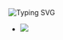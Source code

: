 
 <div align="left">
    <img src="https://readme-typing-svg.demolab.com?font=Noto+Sans+KR&weight=500&size=35&duration=4000&pause=800&color=F7F7F7&background=CD5C5C&vCenter=true&width=265&height=40&lines=Spring+Boot+%EB%9E%80%3F" alt="Typing SVG"/>
</div>


- <img src="https://img.shields.io/badge/Spring-6DB33F?style=for-the-badge&logo=Spring&logoColor=white">


